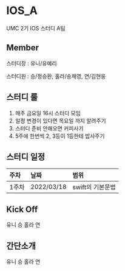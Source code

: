 # IOS_A
UMC 2기 IOS 스터디 A팀

## Member

스터디장 : 유니/유예리

스터디원 : 승/정승환, 홀라/송채영, 연/김현웅

## 스터디 룰

1. 매주 금요일 16시 스터디 모임
2. 일정 변경이 있다면 목요일 까지 알려주기
3. 스터디 준비 안해오면 커피사기
4. 5주에 한번씩 2, 3등이 1등한테 밥사주기

## 스터디 일정

주차|날짜|범위|
|:---|:---|:---|
|1주차|2022/03/18|swift의 기본문법| 


## Kick Off

유니
승
홀라
연

## 간단소개

유니
승
홀라
연
